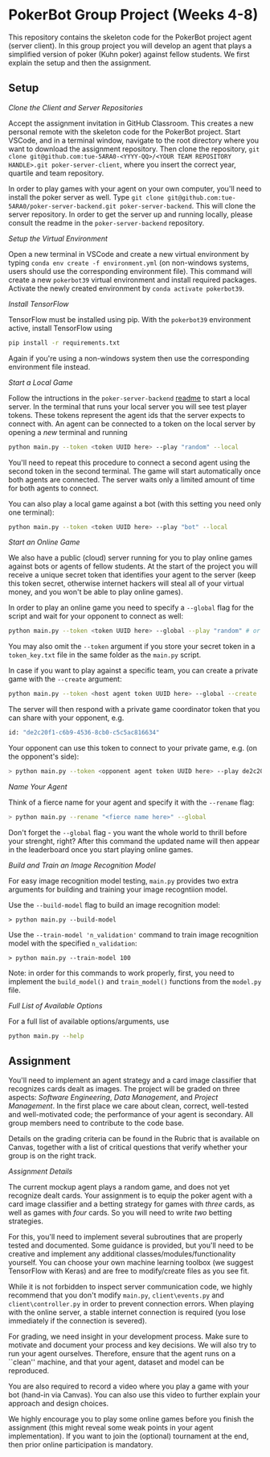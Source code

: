 # PokerBot Group Project (Weeks 4-8)

This repository contains the skeleton code for the PokerBot project agent (server client). In this group project you will develop an agent that plays a simplified version of poker (Kuhn poker) against fellow students. We first explain the setup and then the assignment.


## Setup

_Clone the Client and Server Repositories_

Accept the assignment invitation in GitHub Classroom. This creates a new personal remote with the skeleton code for the PokerBot project. Start VSCode, and in a terminal window, navigate to the root directory where you want to download the assignment repository. Then clone the repository, `git clone git@github.com:tue-5ARA0-<YYYY-QQ>/<YOUR TEAM REPOSITORY HANDLE>.git poker-server-client`, where you insert the correct year, quartile and team repository.

In order to play games with your agent on your own computer, you'll need to install the poker server as well. Type `git clone git@github.com:tue-5ARA0/poker-server-backend.git poker-server-backend`. This will clone the server repository. In order to get the server up and running locally, please consult the readme in the `poker-server-backend` repository.


_Setup the Virtual Environment_

Open a new terminal in VSCode and create a new virtual environment by typing `conda env create -f environment.yml` (on non-windows systems, users should use the corresponding environment file). This command will create a new `pokerbot39` virtual environment and install required packages. Activate the newly created environment by `conda activate pokerbot39`.


_Install TensorFlow_

TensorFlow must be installed using pip. With the `pokerbot39` environment active, install TensorFlow using
```bash
pip install -r requirements.txt
```
Again if you're using a non-windows system then use the corresponding environment file instead.


_Start a Local Game_

Follow the intructions in the `poker-server-backend` [readme](https://github.com/tue-5ARA0/poker-server-backend) to start a local server. In the terminal that runs your local server you will see test player tokens. These tokens represent the agent ids that the server expects to connect with. An agent can be connected to a token on the local server by opening a _new_ terminal and running

```bash
python main.py --token <token UUID here> --play "random" --local
``` 

You'll need to repeat this procedure to connect a second agent using the second token in the second terminal. The game will start automatically once both agents are connected. The server waits only a limited amount of time for both agents to connect.

You can also play a local game against a bot (with this setting you need only one terminal):

```bash
python main.py --token <token UUID here> --play "bot" --local
```

_Start an Online Game_

We also have a public (cloud) server running for you to play online games against bots or agents of fellow students. At the start of the project you will receive a unique secret token that identifies your agent to the server (keep this token secret, otherwise internet hackers will steal all of your virtual money, and you won't be able to play online games).

In order to play an online game you need to specify a `--global` flag for the script and wait for your opponent to connect as well:

```bash
python main.py --token <token UUID here> --global --play "random" # or --play "bot"
```

You may also omit the `--token` argument if you store your secret token in a `token_key.txt` file in the same folder as the `main.py` script. 

In case if you want to play against a specific team, you can create a private game with the `--create` argument:

```bash
python main.py --token <host agent token UUID here> --global --create
```

The server will then respond with a private game coordinator token that you can share with your opponent, e.g.

```bash
id: "de2c20f1-c6b9-4536-8cb0-c5c5ac816634"
```

Your opponent can use this token to connect to your private game, e.g. (on the opponent's side):

```bash
> python main.py --token <opponent agent token UUID here> --play de2c20f1-c6b9-4536-8cb0-c5c5ac816634
```


_Name Your Agent_

Think of a fierce name for your agent and specify it with the `--rename` flag:

```bash
> python main.py --rename "<fierce name here>" --global 
```

Don't forget the `--global` flag - you want the whole world to thrill before your strenght, right?
After this command the updated name will then appear in the leaderboard once you start playing online games.


_Build and Train an Image Recognition Model_

For easy image recognition model testing, `main.py` provides two extra arguments for building and training your image recogntiion model. 

Use the `--build-model` flag to build an image recognition model:
```
> python main.py --build-model
```

Use the `--train-model 'n_validation'` command to train image recognition model with the specified `n_validation`:
```
> python main.py --train-model 100
```

Note: in order for this commands to work properly, first, you need to implement the `build_model()` and `train_model()` functions from the `model.py` file.

_Full List of Available Options_

For a full list of available options/arguments, use

```bash
python main.py --help
```

## Assignment

You'll need to implement an agent strategy and a card image classifier that recognizes cards dealt as images. The project will be graded on three aspects: _Software Engineering_, _Data Management_, and _Project Management_. In the first place we care about clean, correct, well-tested and well-motivated code; the performance of your agent is secondary. All group members need to contribute to the code base.

Details on the grading criteria can be found in the Rubric that is available on Canvas, together with a list of critical questions that verify whether your group is on the right track.


_Assignment Details_

The current mockup agent plays a random game, and does not yet recognize dealt cards. Your assignment is to equip the poker agent with a card image classifier and a betting strategy for games with _three_ cards, as well as games with _four_ cards. So you will need to write _two_ betting strategies.

For this, you'll need to implement several subroutines that are properly tested and documented. Some guidance is provided, but you'll need to be creative and implement any additional classes/modules/functionality yourself. You can choose your own machine learning toolbox (we suggest TensorFlow with Keras) and are free to modify/create files as you see fit. 

While it is not forbidden to inspect server communication code, we highly recommend that you don't modify `main.py`, `client\events.py` and `client\controller.py` in order to prevent connection errors. When playing with the online server, a stable internet connection is required (you lose immediately if the connection is severed).

For grading, we need insight in your development process. Make sure to motivate and document your process and key decisions. We will also try to run your agent ourselves. Therefore, ensure that the agent runs on a ``clean'' machine, and that your agent, dataset and model can be reproduced.

You are also required to record a video where you play a game with your bot (hand-in via Canvas). You can also use this video to further explain your approach and design choices.

We highly encourage you to play some online games before you finish the assignment (this might reveal some weak points in your agent implementation). If you want to join the (optional) tournament at the end, then prior online participation is mandatory.